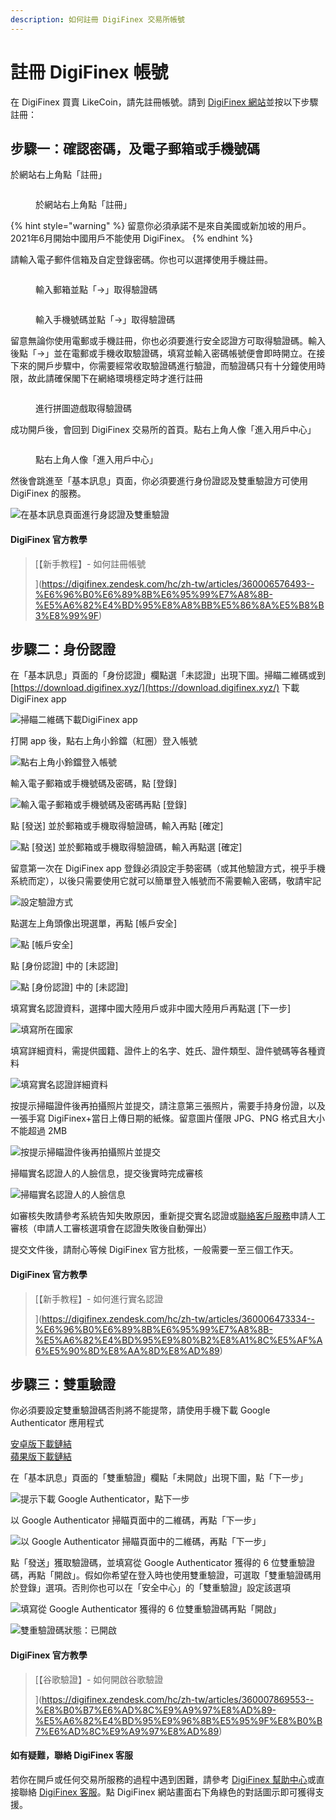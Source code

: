 ```yaml
---
description: 如何註冊 DigiFinex 交易所帳號
---
```


# 註冊 DigiFinex 帳號

在 DigiFinex 買賣 LikeCoin，請先註冊帳號。請到 [DigiFinex 網站](https://www.digifinex.com/)並按以下步驟註冊：

## 步驟一：確認密碼，及電子郵箱或手機號碼 <a href="#1" id="1"></a>

於網站右上角點「註冊」

<figure><img src="../../.gitbook/assets/digifinex-1.png" alt=""><figcaption><p>於網站右上角點「註冊」</p></figcaption></figure>

{% hint style="warning" %}
留意你必須承諾不是來自美國或新加坡的用戶。2021年6月開始中國用戶不能使用 DigiFinex。
{% endhint %}

請輸入電子郵件信箱及自定登錄密碼。你也可以選擇使用手機註冊。

<figure><img src="../../.gitbook/assets/digifinex-2.png" alt=""><figcaption><p>輸入郵箱並點「->」取得驗證碼</p></figcaption></figure>

<figure><img src="../../.gitbook/assets/digifinex-3.png" alt=""><figcaption><p>輸入手機號碼並點「->」取得驗證碼</p></figcaption></figure>

留意無論你使用電郵或手機註冊，你也必須要進行安全認證方可取得驗證碼。輸入後點「->」並在電郵或手機收取驗證碼，填寫並輸入密碼帳號便會即時開立。在接下來的開戶步驟中，你需要經常收取驗證碼進行驗證，而驗證碼只有十分鐘使用時限，故此請確保閣下在網絡環境穩定時才進行註冊

<figure><img src="../../.gitbook/assets/digifinex-4.png" alt=""><figcaption><p>進行拼圖遊戲取得驗證碼</p></figcaption></figure>

成功開戶後，會回到 DigiFinex 交易所的首頁。點右上角人像「進入用戶中心」

<figure><img src="../../.gitbook/assets/digifinex-5.png" alt=""><figcaption><p>點右上角人像「進入用戶中心」</p></figcaption></figure>

然後會跳進至「基本訊息」頁面，你必須要進行身份證認及雙重驗證方可使用 DigiFinex 的服務。

![在基本訊息頁面進行身認證及雙重驗證](../../.gitbook/assets/digifinex-6.png)

#### DigiFinex 官方教學

> [【新手教程】- 如何註冊帳號>>> ](https://digifinex.zendesk.com/hc/zh-tw/articles/360006576493--%E6%96%B0%E6%89%8B%E6%95%99%E7%A8%8B-%E5%A6%82%E4%BD%95%E8%A8%BB%E5%86%8A%E5%B8%B3%E8%99%9F)

## 步驟二：身份認證 <a href="#2" id="2"></a>

在「基本訊息」頁面的「身份認證」欄點選「未認證」出現下圖。掃瞄二維碼或到 [https://download.digifinex.xyz/](https://download.digifinex.xyz/) 下載 DigiFinex app

![掃瞄二維碼下載DigiFinex app](../../.gitbook/assets/digifinex-11.png)

打開 app 後，點右上角小鈴鐺（紅圈）登入帳號

![點右上角小鈴鐺登入帳號](../../.gitbook/assets/digifinex-mobile-1.png)

輸入電子郵箱或手機號碼及密碼，點 \[登錄]

![輸入電子郵箱或手機號碼及密碼再點 \[登錄\]](../../.gitbook/assets/digifinex-mobile-2.png)

點 \[發送] 並於郵箱或手機取得驗證碼，輸入再點 \[確定]

![點 \[發送\] 並於郵箱或手機取得驗證碼，輸入再點選 \[確定\]](../../.gitbook/assets/digifinex-mobile-3.png)

留意第一次在 DigiFinex app 登錄必須設定手勢密碼（或其他驗證方式，視乎手機系統而定），以後只需要使用它就可以簡單登入帳號而不需要輸入密碼，敬請牢記

![設定驗證方式](../../.gitbook/assets/digifinex-mobile-4.png)

點選左上角頭像出現選單，再點 \[帳戶安全]

![點 \[帳戶安全\]](../../.gitbook/assets/digifinex-mobile-5.png)

點 \[身份認證] 中的 \[未認證]

![點 \[身份認證\] 中的 \[未認證\]](../../.gitbook/assets/digifinex-mobile-6.png)

填寫實名認證資料，選擇中國大陸用戶或非中國大陸用戶再點選 \[下一步]

![填寫所在國家](../../.gitbook/assets/digifinex-mobile-7.png)

填寫詳細資料，需提供國籍、證件上的名字、姓氏、證件類型、證件號碼等各種資料

![填寫實名認證詳細資料](../../.gitbook/assets/digifinex-mobile-8.png)

按提示掃瞄證件後再拍攝照片並提交，請注意第三張照片，需要手持身份證，以及一張手寫 DigiFinex+當日上傳日期的紙條。留意圖片僅限 JPG、PNG 格式且大小不能超過 2MB

![按提示掃瞄證件後再拍攝照片並提交](../../.gitbook/assets/mceclip3.png)

掃瞄實名認證人的人臉信息，提交後實時完成審核

![掃瞄實名認證人的人臉信息](../../.gitbook/assets/实名认证原图5-60%图.jpg)

如審核失敗請參考系統告知失敗原因，重新提交實名認證或[聯絡客戶服務](https://digifinex.zendesk.com/hc/zh-cn/articles/360000525241-%E5%A6%82%E4%BD%95%E5%AF%BB%E6%B1%82D%E7%BD%91-Digifinex-vip-%E5%AE%A2%E6%9C%8D%E5%B8%AE%E5%8A%A9)申請人工審核（申請人工審核選項會在認證失敗後自動彈出）

提交文件後，請耐心等候 DigiFinex 官方批核，一般需要一至三個工作天。

#### DigiFinex 官方教學

> [【新手教程】- 如何進行實名認證>> ](https://digifinex.zendesk.com/hc/zh-tw/articles/360006473334--%E6%96%B0%E6%89%8B%E6%95%99%E7%A8%8B-%E5%A6%82%E4%BD%95%E9%80%B2%E8%A1%8C%E5%AF%A6%E5%90%8D%E8%AA%8D%E8%AD%89)

## 步驟三：雙重驗證 <a href="#3-google" id="3-google"></a>

你必須要設定雙重驗證碼否則將不能提幣，請使用手機下載  Google Authenticator 應用程式

[安卓版下載鏈結](https://play.google.com/store/apps/details?id=com.google.android.apps.authenticator2\&hl=zh\_TW)\
[蘋果版下載鏈結](https://apps.apple.com/hk/app/google-authenticator/id388497605)

在「基本訊息」頁面的「雙重驗證」欄點「未開啟」出現下圖，點「下一步」

![提示下載 Google Authenticator，點下一步](../../.gitbook/assets/digifinex-7.png)

以 Google Authenticator 掃瞄頁面中的二維碼，再點「下一步」

![以 Google Authenticator 掃瞄頁面中的二維碼，再點「下一步」](../../.gitbook/assets/digifinex-8.png)

點「發送」獲取驗證碼，並填寫從 Google Authenticator 獲得的 6 位雙重驗證碼，再點「開啟」。假如你希望在登入時也使用雙重驗證，可選取「雙重驗證碼用於登錄」選項。否則你也可以在「安全中心」的「雙重驗證」設定該選項

![填寫從 Google Authenticator 獲得的 6 位雙重驗證碼再點「開啟」](../../.gitbook/assets/digifinex-9.png)

![雙重驗證碼狀態：已開啟](../../.gitbook/assets/digifinex-10.png)

#### DigiFinex 官方教學

> [【谷歌驗證】- 如何開啟谷歌驗證>>> ](https://digifinex.zendesk.com/hc/zh-tw/articles/360007869553--%E8%B0%B7%E6%AD%8C%E9%A9%97%E8%AD%89-%E5%A6%82%E4%BD%95%E9%96%8B%E5%95%9F%E8%B0%B7%E6%AD%8C%E9%A9%97%E8%AD%89)

#### 如有疑難，聯絡 DigiFinex 客服

若你在開戶或任何交易所服務的過程中遇到困難，請參考 [DigiFinex 幫助中心](https://digifinex.zendesk.com/hc/zh-tw)或直接聯絡 [DigiFinex 客服](https://digifinex.zendesk.com/hc/zh-tw/articles/360000525241)。點 DigiFinex 網站畫面右下角綠色的對話圖示即可獲得支援。

